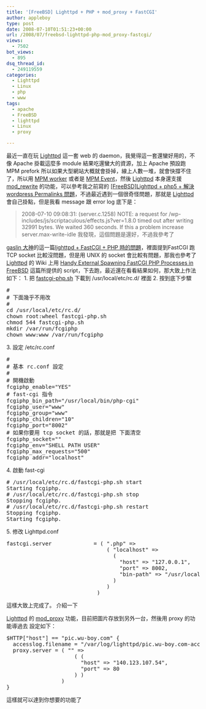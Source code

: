 ```yaml
---
title: '[FreeBSD] Lighttpd + PHP + mod_proxy + FastCGI'
author: appleboy
type: post
date: 2008-07-10T01:51:23+00:00
url: /2008/07/freebsd-lighttpd-php-mod_proxy-fastcgi/
views:
  - 7502
bot_views:
  - 895
dsq_thread_id:
  - 249119559
categories:
  - Lighttpd
  - Linux
  - php
  - www
tags:
  - apache
  - FreeBSD
  - lighttpd
  - Linux
  - proxy

---
```

最近一直在玩 [Lighttpd][1] 這一套 web 的 daemon，我覺得這一套還蠻好用的，不像 Apache 掛載這麼多 module 結果吃還蠻大的資源，加上 Apache 預設跑 MPM prefork 所以如果大型網站大概就會掛掉，線上人數一堆，就會快撐不住了，所以用 [MPM worker][2] 或者是 [MPM Event][3]，然後 [Lighttpd][1] 本身還支援 [mod_rewrite][4] 的功能，可以參考我之前寫的 [[FreeBSD]Lighttpd + php5 + 解決 wordpress Permalinks 問題][5]，不過最近遇到一個很奇怪問題，那就是 [Lighttpd][1] 會自己掛點，但是我看 message 跟 error log 底下是： 

> 2008-07-10 09:08:31: (server.c.1258) NOTE: a request for /wp-includes/js/scriptaculous/effects.js?ver=1.8.0 timed out after writing 32991 bytes. We waited 360 seconds. If this a problem increase server.max-write-idle<!--more--> 我發現，這個問題是還好，不過我參考了 

[gaslin 大神][6]的這一篇[lighttpd + FastCGI + PHP 時的問題][7]，裡面提到FastCGI 跑 TCP socket 比較沒問題，但是用 UNIX 的 socket 會比較有問題，那我也參考了 [Lighttpd][1] 的 Wiki 上用 [Handy External Spawning FastCGI PHP Processes in FreeBSD][8] 這篇所提供的 script，下去跑，最近還在看看結果如何，那大致上作法如下： 1. 把 [fastcgi-php.sh][9] 下載到 /usr/local/etc/rc.d/ 裡面 2. 按到底下步驟 

<pre class="brush: bash; title: ; notranslate" title="">#
# 下面幾乎不用改
#
cd /usr/local/etc/rc.d/
chown root:wheel fastcgi-php.sh
chmod 544 fastcgi-php.sh
mkdir /var/run/fcgiphp
chown www:www /var/run/fcgiphp</pre> 3. 設定 /etc/rc.conf 

<pre class="brush: bash; title: ; notranslate" title="">#
# 基本 rc.conf 設定
#
# 開機啟動
fcgiphp_enable="YES"            
# fast-cgi 指令          
fcgiphp_bin_path="/usr/local/bin/php-cgi"    
fcgiphp_user="www"                       
fcgiphp_group="www"                      
fcgiphp_children="10"                    
fcgiphp_port="8002"
# 如果你要用 tcp socket 的話，那就是把 下面清空                      
fcgiphp_socket=""   
fcgiphp_env="SHELL PATH USER"            
fcgiphp_max_requests="500"               
fcgiphp_addr="localhost"         </pre> 4. 啟動 fast-cgi 

<pre class="brush: bash; title: ; notranslate" title=""># /usr/local/etc/rc.d/fastcgi-php.sh start
Starting fcgiphp.
# /usr/local/etc/rc.d/fastcgi-php.sh stop
Stopping fcgiphp.
# /usr/local/etc/rc.d/fastcgi-php.sh restart
Stopping fcgiphp.
Starting fcgiphp.</pre> 5. 修改 Lighttpd.conf 

<pre class="brush: bash; title: ; notranslate" title="">fastcgi.server             = ( ".php" =>
                               ( "localhost" =>
                                 (
                                   "host" => "127.0.0.1",
                                   "port" => 8002,
                                   "bin-path" => "/usr/local/bin/php-cgi"
                                 )
                               )
                            )</pre> 這樣大致上完成了。 介紹一下 

[Lighttpd][1] 的 [mod_proxy][10] 功能，目前把圖片存放到另外一台，然後用 proxy 的功能導過去 設定如下： 

<pre class="brush: bash; title: ; notranslate" title="">$HTTP["host"] == "pic.wu-boy.com" {
  accesslog.filename = "/var/log/lighttpd/pic.wu-boy.com-access_log"
  proxy.server = ( "" =>
                     ( (
                       "host" => "140.123.107.54",
                       "port" => 80
                     ) )
                 )
}</pre> 這樣就可以達到你想要的功能了

 [1]: http://www.lighttpd.net/
 [2]: http://httpd.apache.org/docs/2.0/mod/worker.html
 [3]: http://httpd.apache.org/docs/2.2/mod/event.html
 [4]: http://trac.lighttpd.net/trac/wiki/Docs%3AModRewrite
 [5]: http://blog.wu-boy.com/2008/07/03/287/
 [6]: http://blog.gslin.org
 [7]: http://blog.gslin.org/archives/2007/01/18/1020/
 [8]: http://trac.lighttpd.net/trac/wiki/fastcgi-php-starter-for-freebsd
 [9]: http://blog.wu-boy.com/wp-content/uploads/2008/07/fastcgi-php.sh
 [10]: http://trac.lighttpd.net/trac/wiki/Docs%3AModProxy